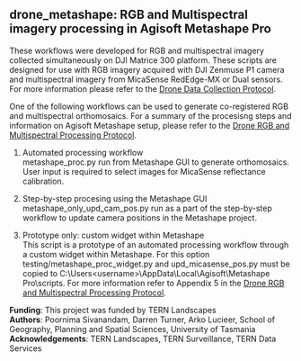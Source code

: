 ## drone_metashape: RGB and Multispectral imagery processing in Agisoft Metashape Pro
These workflows were developed for RGB and multispectral imagery collected simultaneously on DJI Matrice 300 platform. These scripts are designed for use with RGB imagery acquired with DJI Zenmuse P1 camera and multispectral imagery from MicaSense RedEdge-MX or Dual sensors. For more information please refer to the [Drone Data Collection Protocol](https://www.tern.org.au/field-survey-apps-and-protocols/). 

One of the following workflows can be used to generate co-registered RGB and multispectral orthomosaics. For a summary of the procesisng steps and information on Agisoft Metashape setup, please refer to the [Drone RGB and Multispectral Processing Protocol](https://www.tern.org.au/field-survey-apps-and-protocols/). 
1. Automated processing workflow  
metashape_proc.py run from Metashape GUI to generate orthomosaics. User input is required to select images for MicaSense reflectance calibration. 

2. Step-by-step procesing using the Metashape GUI  
metashape_only_upd_cam_pos.py run as a part of the step-by-step workflow to update camera positions in the Metashape project. 

3. Prototype only: custom widget within Metashape  
This script is a prototype of an automated processing workflow through a custom widget within Metashape. For this option testing/metashape_proc_widget.py and upd_micasense_pos.py must be copied to C:\Users\<username>\AppData\Local\Agisoft\Metashape Pro\scripts\. For more information refer to Appendix 5 in the [Drone RGB and Multispectral Processing Protocol](https://www.tern.org.au/field-survey-apps-and-protocols/). 


**Funding**: This project was funded by TERN Landscapes  
**Authors**: Poornima Sivanandam, Darren Turner, Arko Lucieer, School of Geography, Planning and Spatial Sciences, University of Tasmania  
**Acknowledgements**: TERN Landscapes, TERN Surveillance, TERN Data Services
